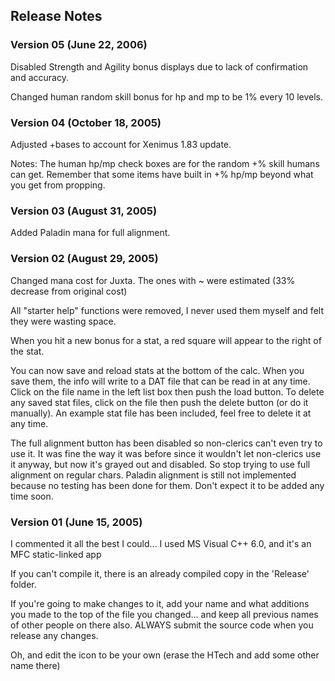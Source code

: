 ## Release Notes

### Version 05 (June 22, 2006)

Disabled Strength and Agility bonus displays due to lack of confirmation and accuracy.

Changed human random skill bonus for hp and mp to be 1% every 10 levels.

### Version 04 (October 18, 2005)

Adjusted +bases to account for Xenimus 1.83 update.

Notes:
The human hp/mp check boxes are for the random +% skill humans can get.
Remember that some items have built in +% hp/mp beyond what you get from propping.

### Version 03 (August 31, 2005)

Added Paladin mana for full alignment.

### Version 02 (August 29, 2005)

Changed mana cost for Juxta. The ones with ~ were estimated (33% decrease from original cost)

All "starter help" functions were removed, I never used them myself and felt they were wasting space.

When you hit a new bonus for a stat, a red square will appear to the right of the stat.

You can now save and reload stats at the bottom of the calc. When you save them, the info will write to a
DAT file that can be read in at any time. Click on the file name in the left list box then push the load
button. To delete any saved stat files, click on the file then push the delete button (or do it manually).
An example stat file has been included, feel free to delete it at any time.

The full alignment button has been disabled so non-clerics can't even try to use it. It was fine the way
it was before since it wouldn't let non-clerics use it anyway, but now it's grayed out and disabled. So stop
trying to use full alignment on regular chars. Paladin alignment is still not implemented because no testing
has been done for them. Don't expect it to be added any time soon.

### Version 01 (June 15, 2005)

I commented it all the best I could... 
I used MS Visual C++ 6.0, and it's an MFC static-linked app 

If you can't compile it, there is an already compiled copy in the 'Release' folder. 

If you're going to make changes to it, add your name and what additions you made to the
top of the file you changed... and keep all previous names of other people on there also.
ALWAYS submit the source code when you release any changes. 

Oh, and edit the icon to be your own (erase the HTech and add some other name there)
